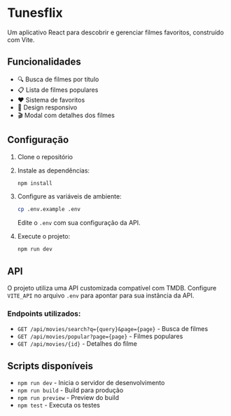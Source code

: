 # Tunesflix

Um aplicativo React para descobrir e gerenciar filmes favoritos, construído com Vite.

## Funcionalidades

- 🔍 Busca de filmes por título
- 📋 Lista de filmes populares
- ❤️ Sistema de favoritos
- 📱 Design responsivo
- 🎬 Modal com detalhes dos filmes

## Configuração

1. Clone o repositório
2. Instale as dependências:
   ```bash
   npm install
   ```
3. Configure as variáveis de ambiente:
   ```bash
   cp .env.example .env
   ```
   Edite o `.env` com sua configuração da API.

4. Execute o projeto:
   ```bash
   npm run dev
   ```

## API

O projeto utiliza uma API customizada compatível com TMDB. Configure `VITE_API` no arquivo `.env` para apontar para sua instância da API.

### Endpoints utilizados:
- `GET /api/movies/search?q={query}&page={page}` - Busca de filmes
- `GET /api/movies/popular?page={page}` - Filmes populares
- `GET /api/movies/{id}` - Detalhes do filme

## Scripts disponíveis

- `npm run dev` - Inicia o servidor de desenvolvimento
- `npm run build` - Build para produção
- `npm run preview` - Preview do build
- `npm test` - Executa os testes
